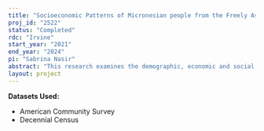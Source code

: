 ```yaml
---
title: "Socioeconomic Patterns of Micronesian people from the Freely Associated States"
proj_id: "2522"
status: "Completed"
rdc: "Irvine"
start_year: "2021"
end_year: "2024"
pi: "Sabrina Nasir"
abstract: "This research examines the demographic, economic and social conditions of Micronesians from the Freely Associated States who live in Hawaii. The U.S. federal government signed a Compact of Free Association [COFA] with these Micronesian nations in the 1980s and 1990s which allowed COFA citizens to live and work in the U.S. without a visa. Media accounts discuss a growing stigma against COFA citizens in Hawaii and their unique immigration status reduces their access to important social services. I ask the following questions: 1) how does the immigration status of COFA migrants inform their housing, employment, poverty, and healthcare outcomes and do these outcomes change during times of significant legislative change that affects access to social services and 2) how does the intersection of structural inequalities based on race, class, gender and migration status shape COFA migrant resource access in Hawaii? Using 1990-2020 Decennial Census and American Community Surveys, I conduct logistic regression analyses to isolate the effect of COFA status on poverty, employment and healthcare access and use the multi-group entropy index and index of net difference to examine patterns of segregation in Honolulu County. Findings support that COFA status is associated with more poverty, lower employment, less healthcare, and that these outcomes worsen over time. Additionally, COFA citizens are increasingly segregated in lower-income areas of Honolulu County. This adds to existing literature by analyzing how immigration status beyond the undocumented/citizen binary influences degrees of exclusion which speaks to broader research on how immigration status affects immigrant incorporation."
layout: project
---
```


**Datasets Used:**

  - American Community Survey 
  - Decennial Census 

